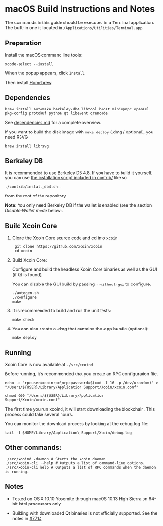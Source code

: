macOS Build Instructions and Notes
====================================
The commands in this guide should be executed in a Terminal application.
The built-in one is located in `/Applications/Utilities/Terminal.app`.

Preparation
-----------
Install the macOS command line tools:

`xcode-select --install`

When the popup appears, click `Install`.

Then install [Homebrew](https://brew.sh).

Dependencies
----------------------

    brew install automake berkeley-db4 libtool boost miniupnpc openssl pkg-config protobuf python qt libevent qrencode

See [dependencies.md](dependencies.md) for a complete overview.

If you want to build the disk image with `make deploy` (.dmg / optional), you need RSVG

    brew install librsvg

Berkeley DB
-----------
It is recommended to use Berkeley DB 4.8. If you have to build it yourself,
you can use [the installation script included in contrib/](/contrib/install_db4.sh)
like so

```shell
./contrib/install_db4.sh .
```

from the root of the repository.

**Note**: You only need Berkeley DB if the wallet is enabled (see the section *Disable-Wallet mode* below).

Build Xcoin Core
------------------------

1. Clone the Xcoin Core source code and cd into `xcoin`

        git clone https://github.com/xcoin/xcoin
        cd xcoin

2.  Build Xcoin Core:

    Configure and build the headless Xcoin Core binaries as well as the GUI (if Qt is found).

    You can disable the GUI build by passing `--without-gui` to configure.

        ./autogen.sh
        ./configure
        make

3.  It is recommended to build and run the unit tests:

        make check

4.  You can also create a .dmg that contains the .app bundle (optional):

        make deploy

Running
-------

Xcoin Core is now available at `./src/xcoind`

Before running, it's recommended that you create an RPC configuration file.

    echo -e "rpcuser=xcoinrpc\nrpcpassword=$(xxd -l 16 -p /dev/urandom)" > "/Users/${USER}/Library/Application Support/Xcoin/xcoin.conf"

    chmod 600 "/Users/${USER}/Library/Application Support/Xcoin/xcoin.conf"

The first time you run xcoind, it will start downloading the blockchain. This process could take several hours.

You can monitor the download process by looking at the debug.log file:

    tail -f $HOME/Library/Application\ Support/Xcoin/debug.log

Other commands:
-------

    ./src/xcoind -daemon # Starts the xcoin daemon.
    ./src/xcoin-cli --help # Outputs a list of command-line options.
    ./src/xcoin-cli help # Outputs a list of RPC commands when the daemon is running.

Notes
-----

* Tested on OS X 10.10 Yosemite through macOS 10.13 High Sierra on 64-bit Intel processors only.

* Building with downloaded Qt binaries is not officially supported. See the notes in [#7714](https://github.com/xcoin/xcoin/issues/7714)
